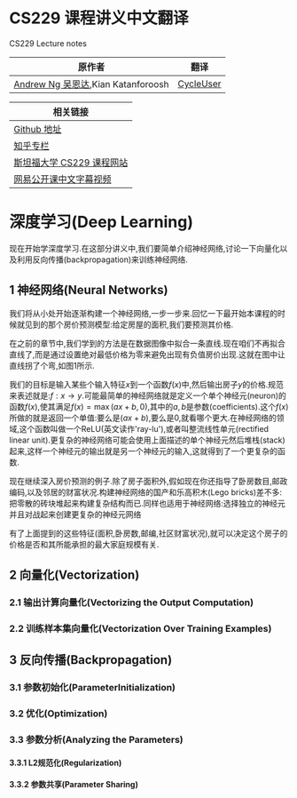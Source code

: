 # CS229 课程讲义中文翻译
CS229 Lecture notes

|原作者|翻译|
|---|---|
|[Andrew Ng  吴恩达](http://www.andrewng.org/),Kian Katanforoosh|[CycleUser](https://www.zhihu.com/people/cycleuser/columns)|

|相关链接|
|---|
|[Github 地址](https://github.com/Kivy-CN/Stanford-CS-229-CN)|
|[知乎专栏](https://zhuanlan.zhihu.com/MachineLearn)|
|[斯坦福大学 CS229 课程网站](http://cs229.stanford.edu/)|
|[网易公开课中文字幕视频](http://open.163.com/movie/2008/1/M/C/M6SGF6VB4_M6SGHFBMC.html)|

# 深度学习(Deep Learning)

现在开始学深度学习.在这部分讲义中,我们要简单介绍神经网络,讨论一下向量化以及利用反向传播(backpropagation)来训练神经网络.

## 1 神经网络(Neural Networks)

我们将从小处开始逐渐构建一个神经网络,一步一步来.回忆一下最开始本课程的时候就见到的那个房价预测模型:给定房屋的面积,我们要预测其价格.

在之前的章节中,我们学到的方法是在数据图像中拟合一条直线.现在咱们不再拟合直线了,而是通过设置绝对最低价格为零来避免出现有负值房价出现.这就在图中让直线拐了个弯,如图1所示.

我们的目标是输入某些个输入特征$x$到一个函数$f(x)$中,然后输出房子$y$的价格.规范来表述就是:$f:x\rightarrow y$.可能最简单的神经网络就是定义一个单个神经元(neuron)的函数$f(x)$,使其满足$f(x)=\max(ax+b,0)$,其中的$a,b$是参数(coefficients).这个$f(x)$所做的就是返回一个单值:要么是$(ax+b)$,要么是0,就看哪个更大.在神经网络的领域,这个函数叫做一个ReLU(英文读作'ray-lu'),或者叫整流线性单元(rectified linear unit).更复杂的神经网络可能会使用上面描述的单个神经元然后堆栈(stack)起来,这样一个神经元的输出就是另一个神经元的输入,这就得到了一个更复杂的函数.

现在继续深入房价预测的例子.除了房子面积外,假如现在你还指导了卧房数目,邮政编码,以及邻居的财富状况.构建神经网络的国产和乐高积木(Lego bricks)差不多:把零散的砖块堆起来构建复杂结构而已.同样也适用于神经网络:选择独立的神经元并且对战起来创建更复杂的神经元网络

有了上面提到的这些特征(面积,卧房数,邮编,社区财富状况),就可以决定这个房子的价格是否和其所能承担的最大家庭规模有关.

## 2 向量化(Vectorization)

### 2.1 输出计算向量化(Vectorizing the Output Computation)

### 2.2 训练样本集向量化(Vectorization Over Training Examples)

## 3 反向传播(Backpropagation)

### 3.1 参数初始化(ParameterInitialization)

### 3.2 优化(Optimization)

### 3.3 参数分析(Analyzing the Parameters)

#### 3.3.1 L2规范化(Regularization)

#### 3.3.2 参数共享(Parameter Sharing)
